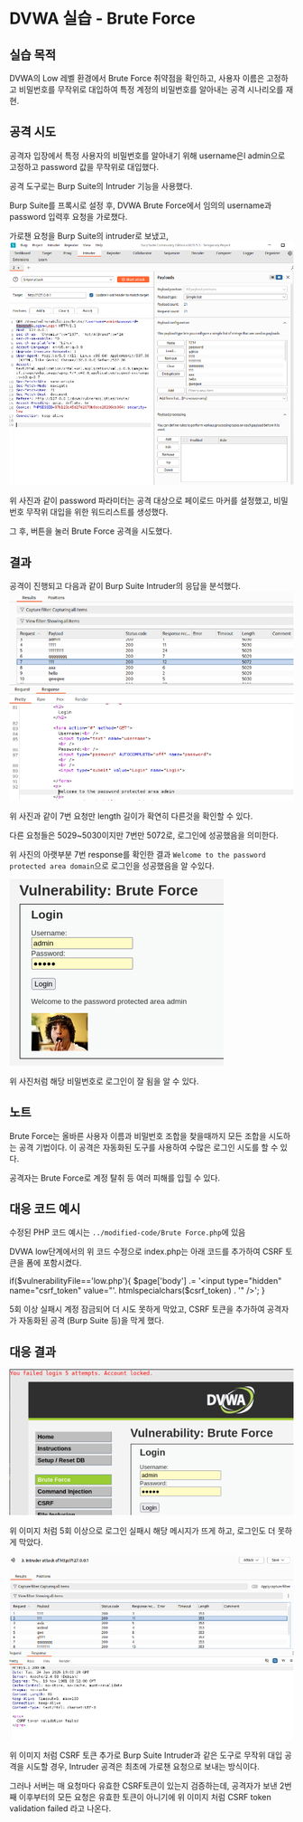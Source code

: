 # DVWA 실습 - Brute Force

## 실습 목적
DVWA의 Low 레벨 환경에서 Brute Force 취약점을 확인하고, 사용자 이름은 고정하고 비밀번호를 무작위로 대입하여 특정 계정의 비밀번호를 알아내는 공격 시나리오를 재현.

## 공격 시도
공격자 입장에서 특정 사용자의 비밀번호를 알아내기 위해 username은l admin으로 고정하고 password 값을 무작위로 대입했다. 

공격 도구로는 Burp Suite의 Intruder 기능을 사용했다.

Burp Suite를 프록시로 설정 후, DVWA Brute Force에서 임의의 username과 password 입력후 요청을 가로챘다. 

가로챈 요청을 Burp Suite의 intruder로 보냈고, 
![BF 공격 시도](../screenshots/BF_Before_Attack.png)

위 사진과 같이 password 파라미터는 공격 대상으로 페이로드 마커를 설정했고, 비밀번호 무작위 대입을 위한 워드리스트를 생성했다.

그 후, 버튼을 눌러 Brute Force 공격을 시도했다.

## 결과
공격이 진행되고 다음과 같이 Burp Suite Intruder의 응답을 분석했다.
![BF 공격 성공](../screenshots/BF_Attack.png)

위 사진과 같이 7번 요청만 length 길이가 확연히 다른것을 확인할 수 있다. 

다른 요청들은 5029~5030이지만 7번만 5072로, 로그인에 성공했음을 의미한다. 

위 사진의 아랫부분 7번 response를 확인한 결과 `Welcome to the password protected area domain`으로 로그인을 성공했음을 알 수있다.

![BF 공격 후 로그인](../screenshots/BF_After_Attack.png)

위 사진처럼 해당 비밀번호로 로그인이 잘 됨을 알 수 있다.

## 노트
Brute Force는 올바른 사용자 이름과 비밀번호 조합을 찾을때까지 모든 조합을 시도하는 공격 기법이다. 이 공격은 자동화된 도구를 사용하여 수많은 로그인 시도를 할 수 있다.

공격자는 Brute Force로 계정 탈취 등 여러 피해를 입힐 수 있다.

## 대응 코드 예시
수정된 PHP 코드 예시는 `../modified-code/Brute Force.php`에 있음

DVWA low단계에서의 위 코드 수정으로 index.php는 아래 코드를 추가하여 CSRF 토큰을 폼에 포함시켰다.  

if($vulnerabilityFile=='low.php'){
        $page['body'] .= '<input type="hidden" name="csrf_token" value="'. htmlspecialchars($csrf_token) . '" />';
} 

5회 이상 실패시 계정 잠금되어 더 시도 못하게 막았고, CSRF 토큰을 추가하여 공격자가 자동화된 공격 (Burp Suite 등)을 막게 했다.

## 대응 결과
![BF 차단 결과 화면](../screenshots/BF_Blocked.png)

위 이미지 처럼 5회 이상으로 로그인 실패시 해당 메시지가 뜨게 하고, 로그인도 더 못하게 막았다.

![BF 자동화 차단 결과 화면](../screenshots/BF_Blocked2.png)

위 이미지 처럼 CSRF 토큰 추가로 Burp Suite Intruder과 같은 도구로 무작위 대입 공격을 시도할 경우, Intruder 공격은 최초에 가로챈 요청으로 보내는 방식이다.

그러나 서버는 매 요청마다 유효한 CSRF토큰이 있는지 검증하는데, 공격자가 보낸 2번째 이후부터의 모든 요청은 유효한 토큰이 아니기에 위 이미지 처럼 CSRF token validation failed 라고 나온다.
